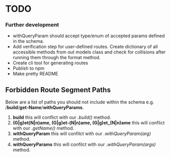 # TODO

### Further development

- withQueryParam should accept type/enum of accepted params defined in the schema.
- Add verification step for user-defined routes.
  Create dictionary of all accessible methods from out models class and check for collisions after
  running them through the format method.
- Create cli tool for generating routes
- Publish to npm
- Make pretty README

## Forbidden Route Segment Paths

Below are a list of paths you should not include within the schema e.g. /**build**/**get-Name**/**withQueryParams**.

1. **build** this will conflict with our _.build()_ method.
2. **(G|g)et(N|n)ame, (G|g)et-(N|n)ame, (G|g)et\_(N|n)ame** this will conflict with our _.getName()_ method.
3. **withQueryParam** this will confilct with our _.withQueryParam(arg)_ method.
4. **withQueryParams** this will confilct with our _.withQueryParam(args)_ method.

